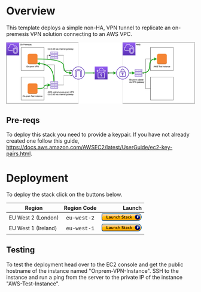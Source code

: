 # Overview
This template deploys a simple non-HA, VPN tunnel to replicate an on-premesis VPN solution connecting to an AWS VPC.

<p align="center">
  <img width="900" src="https://github.com/charliejllewellyn/aws-service-demos/blob/master/vpn/images/Static_VPN.png">
</p>

## Pre-reqs

To deploy this stack you need to provide a keypair. If you have not already created one follow this guide, 
https://docs.aws.amazon.com/AWSEC2/latest/UserGuide/ec2-key-pairs.html.
# Deployment

To deploy the stack click on the buttons below.

| Region| Region Code | Launch |
|------|:------:|-------:|
| EU West 2 (London)| <span style="font-family:'Courier';">eu-west-2</span> | [![Launch Step 0A in eu-west-2](images/cfn-launch-stack.png)](https://console.aws.amazon.com/cloudformation/home?region=eu-west-2#/stacks/new?stackName=VPN&templateURL=https://cjl-eu-west-2.s3.eu-west-2.amazonaws.com/cloudformation-templates/aws-service-demos/vpn/vpn-static.template) |
| EU West 1 (Ireland)| <span style="font-family:'Courier';">eu-west-1</span> | [![Launch Step 0A in eu-west-1](images/cfn-launch-stack.png)](https://cjl-eu-west-1.s3.eu-west-2.amazonaws.com/cloudformation-templates/aws-service-demos/vpn/vpn-static.template) |

## Testing

To test the deployment head over to the EC2 console and get the public hostname of the instance named "Onprem-VPN-Instance". SSH to the instance and run a ping from the server to the private IP of the instance "AWS-Test-Instance".  
